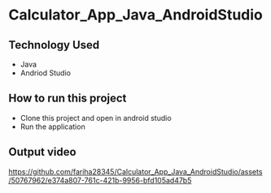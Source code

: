 # Calculator_App_Java_AndroidStudio

## Technology Used
- Java
- Andriod Studio

## How to run this project
- Clone this project and open in android studio
- Run the application

## Output video
https://github.com/fariha28345/Calculator_App_Java_AndroidStudio/assets/50767962/e374a807-761c-421b-9956-bfd105ad47b5

